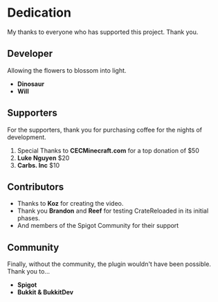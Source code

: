 # Dedication

My thanks to everyone who has supported this project. Thank you.

## Developer
Allowing the flowers to blossom into light.

* **Dinosaur**
* **Will**

## Supporters
For the supporters, thank you for purchasing coffee for the nights of development. 

1. Special Thanks to **CECMinecraft.com** for a top donation of $50
2. **Luke Nguyen** $20
3. **Carbs. Inc** $10

## Contributors
* Thanks to **Koz** for creating the video.
* Thank you **Brandon** and **Reef** for testing CrateReloaded in its initial phases.
* And members of the Spigot Community for their support

## Community
Finally, without the community, the plugin wouldn't have been possible. Thank you to...

* **Spigot**
* **Bukkit & BukkitDev**
